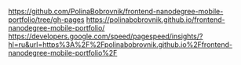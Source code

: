 https://github.com/PolinaBobrovnik/frontend-nanodegree-mobile-portfolio/tree/gh-pages 
https://polinabobrovnik.github.io/frontend-nanodegree-mobile-portfolio/ 
https://developers.google.com/speed/pagespeed/insights/?hl=ru&url=https%3A%2F%2Fpolinabobrovnik.github.io%2Ffrontend-nanodegree-mobile-portfolio%2F